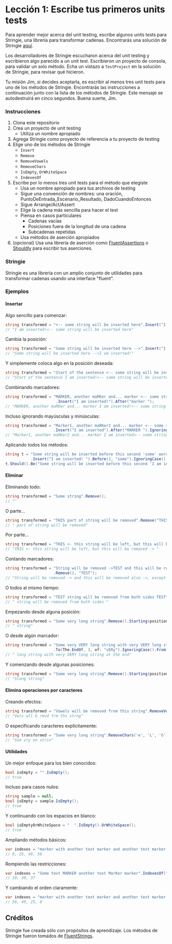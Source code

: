 # Lección 1: Escribe tus primeros units tests

Para aprender mejor acerca del unit testing, escribe algunos units tests para Stringie, una librería para transformar cadenas. Encontrarás una solución de Stringie [aquí](../../Lesson1/Stringie).

Los desarrolladores de Stringie escucharon acerca del unit testing y escribieron algo parecido a un unit test. Escribieron un proyecto de consola, para validar un solo método. Echa un vistazo a `TestProject` en la solución de Stringie, para revisar qué hicieron.

Tu misión Jim, si decides aceptarla, es escribir al menos tres unit tests para uno de los métodos de Stringie. Encontrarás las instrucciones a continuación junto con la lista de los métodos de Stringie. Este mensaje se autodestruirá en cinco segundos. Buena suerte, Jim.

### Instrucciones

1. Clona este repositorio 
2. Crea un proyecto de unit testing 
	* Utiliza un nombre apropiado
3. Agrega Stringie como proyecto de referencia a tu proyecto de testing
4. Elige uno de los métodos de Stringie 
	* `Insert`
	* `Remove`
	* `RemoveVowels`
	* `RemoveChars`
	* `IsEmpty`, `OrWhiteSpace`
	* `IndexesOf`
5. Escribe por lo menos tres unit tests para el método que elegiste
	* Usa un nombre apropiado para tus archivos de testing
	* Sigue una convención de nombres: una oración, PuntoDeEntrada_Escenario_Resultado, DadoCuandoEntonces
	* Sigue Arrange/Act/Assert
	* Elige la cadena más sencilla para hacer el test 
	* Piensa en casos particulares 
		* Cadenas vacías 
		* Posiciones fuera de la longitud de una cadena 
		* Subcadenas repetidas 
	* Usa métodos de aserción apropiados
6. (opcional) Usa una librería de aserción como [FluentAssertions](https://fluentassertions.com/introduction) o [Shouldly](https://github.com/shouldly/shouldly) para escribir tus aserciones.

### Stringie

Stringie es una librería con un amplio conjunto de utilidades para transformar cadenas usando una interface "fluent".

### Ejemplos

#### Insertar

Algo sencillo para comenzar:

```csharp
string transformed = "<-- some string will be inserted here".Insert("I am inserted!");
// "I am inserted!<-- some string will be inserted here"
```

Cambia la posición:

```csharp
string transformed = "Some string will be inserted here -->".Insert("I am inserted!").To(The.End);
// "Some string will be inserted here -->I am inserted!"
```

Y simplemente coloca algo en la posición deseada:

```csharp
string transformed = "Start of the sentence <-- some string will be inserted here".Insert("I am inserted!").At(22);
// "Start of the sentence I am inserted!<-- some string will be inserted here"
```

Combinando marcadores:

```csharp
string transformed = "MARKER, another maRKer and... marker <-- some string will be inserted here"
                      .Insert("I am inserted!").After("marker ");
// "MARKER, another maRKer and... marker I am inserted!<-- some string will be inserted here"
```

Incluso ignorando mayúsculas y minúsculas:

```csharp
string transformed = "Marker1, another maRKer2 and... marker <-- some string will be inserted here"
                     .Insert("I am inserted").After("MARKER ").IgnoringCase();
// "Marker1, another maRKer2 and... marker I am inserted<-- some string will be inserted here"
```

Aplicando todos los métodos:

```csharp
string t = "Some string will be inserted before this second 'some' word, but not before this 'some'"
           .Insert("I am inserted! ").Before(2, "some").IgnoringCase().From(The.Beginning);
t.Should().Be("Some string will be inserted before this second 'I am inserted! some' word, but not before this 'some'"
```

#### Eliminar

Eliminando todo:

```csharp
string transformed = "Some string".Remove();
// ""
```

O parte…

```csharp
string transformed = "THIS part of string will be removed".Remove("THIS");
// " part of string will be removed"
```

Por parte…

```csharp
string transformed = "THIS <- this string will be left, but this will be removed -> THIS".Remove("THIS").From(The.End);
// "THIS <- this string will be left, but this will be removed -> "
```

Contando marcadores:

```csharp
string transformed = "String will be removed ->TEST and this will be removed also ->TEST, except this ->TEST"
                     .Remove(2, "TEST");
// "String will be removed -> and this will be removed also ->, except this ->TEST"
```

O todos al mismo tiempo:

```csharp
string transformed = "TEST string will be removed from both sides TEST".RemoveAll("tESt").IgnoringCase();
// " string will be removed from both sides "
```

Empezando desde alguna posición:

```csharp
string transformed = "Some very long string".Remove().Starting(position: 7).From(The.End);
// " string"
```

O desde algún marcador:

```csharp
string transformed = "Some very VERY long string with very VERY long string at the end".Remove()
                     .To(The.EndOf, 3, of: "vERy").IgnoringCase().From(The.End);
// " long string with very VERY long string at the end"
```

Y comenzando desde algunas posiciones:

```csharp
string transformed = "Some very long string".Remove().Starting(position: 9).To(position: 0);
// "Slong string"
```

#### Elimina operaciones por caracteres

Creando efectos:

```csharp
string transformed = "Vowels will be removed from this string".RemoveVowels();
// "Vwls wll b rmvd frm ths strng"
```

O especificando caracteres explícitamente:

```csharp
string transformed = "Some very long string".RemoveChars('e', 'L', 'G').IgnoringCase();
// "Som vry on strin"
```

#### Utilidades

Un mejor enfoque para los bien conocidos:

```csharp
bool isEmpty = "".IsEmpty();
// true
```

Incluso para casos nulos:

```csharp
string sample = null;
bool isEmpty = sample.IsEmpty();
// true
```

Y continuando con los espacios en blanco:

```csharp
bool isEmptyOrWhiteSpace = "  ".IsEmpty().OrWhiteSpace();
// true
```

Ampliando métodos básicos:

```csharp
var indexes = "marker with another text marker and another text marker marker".IndexesOf("marker");
// 0, 25, 49, 56
```

Rompiendo las restricciones:

```csharp
var indexes = "Some text MARKER another text MarKer marker".IndexesOf("mArkEr").IgnoringCase();
// 10, 30, 37
```

Y cambiando el orden claramente:

```csharp
var indexes = "marker with another text marker and another text marker marker".IndexesOf("marker").From(The.End);
// 56, 49, 25, 0
```

## Créditos

Stringie fue creada sólo con propósitos de aprendizaje. Los métodos de Stringie fueron tomados de [FluentStrings](https://github.com/MSayfullin/FluentStrings).
